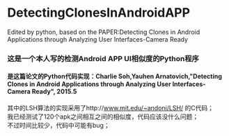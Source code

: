 # DetectingClonesInAndroidAPP
Edited by python, based on the PAPER:Detecting Clones in Android Applications through Analyzing User Interfaces-Camera Ready
### 这是一个本人写的检测Android APP UI相似度的Python程序
#### 是这篇论文的Python代码实现：Charlie Soh,Yauhen Arnatovich,"Detecting Clones in Android Applications through Analyzing User Interfaces-Camera Ready", 2015.5
其中的LSH算法的实现采用了http://www.mit.edu/~andoni/LSH/ 的C代码；      
我已经测试了120个apk之间相互之间的相似度，代码应该没什么问题；      
不过时间比较少，代码中可能有bug；
